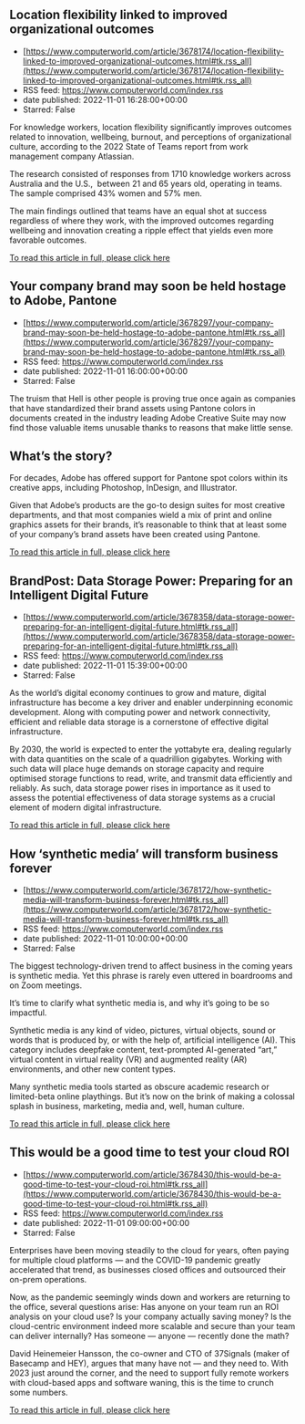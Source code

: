 ## Location flexibility linked to improved organizational outcomes
 - [https://www.computerworld.com/article/3678174/location-flexibility-linked-to-improved-organizational-outcomes.html#tk.rss_all](https://www.computerworld.com/article/3678174/location-flexibility-linked-to-improved-organizational-outcomes.html#tk.rss_all)
 - RSS feed: https://www.computerworld.com/index.rss
 - date published: 2022-11-01 16:28:00+00:00
 - Starred: False

<article>
	<section class="page">
<p>For knowledge workers, location flexibility significantly improves outcomes related to innovation, wellbeing, burnout, and perceptions of organizational culture, according to the 2022 State of Teams report from work management company Atlassian.</p><p>The research consisted of responses from 1710 knowledge workers across Australia and the U.S.,  between 21 and 65 years old, operating in teams. The sample comprised 43% women and 57% men.</p><p>The main findings outlined that teams have an equal shot at success regardless of where they work, with the improved outcomes regarding wellbeing and innovation creating a ripple effect that yields even more favorable outcomes.</p><p class="jumpTag"><a href="https://www.computerworld.com/article/3678174/location-flexibility-linked-to-improved-organizational-outcomes.html#jump">To read this article in full, please click here</a></p></section></article>

## Your company brand may soon be held hostage to Adobe, Pantone
 - [https://www.computerworld.com/article/3678297/your-company-brand-may-soon-be-held-hostage-to-adobe-pantone.html#tk.rss_all](https://www.computerworld.com/article/3678297/your-company-brand-may-soon-be-held-hostage-to-adobe-pantone.html#tk.rss_all)
 - RSS feed: https://www.computerworld.com/index.rss
 - date published: 2022-11-01 16:00:00+00:00
 - Starred: False

<article>
	<section class="page">
<p>The truism that Hell is other people is proving true once again as companies that have standardized their brand assets using Pantone colors in documents created in the industry leading Adobe Creative Suite may now find those valuable items unusable thanks to reasons that make little sense.</p><h2><strong>What’s the story?</strong></h2>
<p>For decades, Adobe has offered support for Pantone spot colors within its creative apps, including Photoshop, InDesign, and Illustrator.</p><p>Given that Adobe’s products are the go-to design suites for most creative departments, and that most companies wield a mix of print and online graphics assets for their brands, it’s reasonable to think that at least some of your company’s brand assets have been created using Pantone.</p><p class="jumpTag"><a href="https://www.computerworld.com/article/3678297/your-company-brand-may-soon-be-held-hostage-to-adobe-pantone.html#jump">To read this article in full, please click here</a></p></section></article>

## BrandPost: Data Storage Power: Preparing for an Intelligent Digital Future
 - [https://www.computerworld.com/article/3678358/data-storage-power-preparing-for-an-intelligent-digital-future.html#tk.rss_all](https://www.computerworld.com/article/3678358/data-storage-power-preparing-for-an-intelligent-digital-future.html#tk.rss_all)
 - RSS feed: https://www.computerworld.com/index.rss
 - date published: 2022-11-01 15:39:00+00:00
 - Starred: False

<article>
	<section class="page">
<p>As the world’s digital economy continues to grow and mature, digital infrastructure has become a key driver and enabler underpinning economic development. Along with computing power and network connectivity, efficient and reliable data storage is a cornerstone of effective digital infrastructure.</p><p>By 2030, the world is expected to enter the yottabyte era, dealing regularly with data quantities on the scale of a quadrillion gigabytes. Working with such data will place huge demands on storage capacity and require optimised storage functions to read, write, and transmit data efficiently and reliably. As such, data storage power rises in importance as it used to assess the potential effectiveness of data storage systems as a crucial element of modern digital infrastructure.  </p><p class="jumpTag"><a href="https://www.computerworld.com/article/3678358/data-storage-power-preparing-for-an-intelligent-digital-future.html#jump">To read this article in full, please click here</a></p></section></article>

## How ‘synthetic media’ will transform business forever
 - [https://www.computerworld.com/article/3678172/how-synthetic-media-will-transform-business-forever.html#tk.rss_all](https://www.computerworld.com/article/3678172/how-synthetic-media-will-transform-business-forever.html#tk.rss_all)
 - RSS feed: https://www.computerworld.com/index.rss
 - date published: 2022-11-01 10:00:00+00:00
 - Starred: False

<article>
	<section class="page">
<p>The biggest technology-driven trend to affect business in the coming years is synthetic media. Yet this phrase is rarely even uttered in boardrooms and on Zoom meetings.</p><p>It’s time to clarify what synthetic media is, and why it’s going to be so impactful.</p><p>Synthetic media is any kind of video, pictures, virtual objects, sound or words that is produced by, or with the help of, artificial intelligence (AI). This category includes deepfake content, text-prompted AI-generated “art,” virtual content in virtual reality (VR) and augmented reality (AR) environments, and other new content types.</p><p>Many synthetic media tools started as obscure academic research or limited-beta online playthings. But it’s now on the brink of making a colossal splash in business, marketing, media and, well, human culture.</p><p class="jumpTag"><a href="https://www.computerworld.com/article/3678172/how-synthetic-media-will-transform-business-forever.html#jump">To read this article in full, please click here</a></p></section></article>

## This would be a good time to test your cloud ROI
 - [https://www.computerworld.com/article/3678430/this-would-be-a-good-time-to-test-your-cloud-roi.html#tk.rss_all](https://www.computerworld.com/article/3678430/this-would-be-a-good-time-to-test-your-cloud-roi.html#tk.rss_all)
 - RSS feed: https://www.computerworld.com/index.rss
 - date published: 2022-11-01 09:00:00+00:00
 - Starred: False

<article>
	<section class="page">
<p>Enterprises have been moving steadily to the cloud for years, often paying for multiple cloud platforms — and the COVID-19 pandemic greatly accelerated that trend, as businesses closed offices and outsourced their on-prem operations. </p><p>Now, as the pandemic seemingly winds down and workers are returning to the office, several questions arise: Has anyone on your team run an ROI analysis on your cloud use? Is your company actually saving money? Is the cloud-centric environment indeed more scalable and secure than your team can deliver internally? Has someone — anyone — recently done the math? </p><p>David Heinemeier Hansson, the co-owner and CTO of 37Signals (maker of Basecamp and HEY), argues that many have not — and they need to. With 2023 just around the corner, and the need to support fully remote workers with cloud-based apps and software waning, this is the time to crunch some numbers. </p><p class="jumpTag"><a href="https://www.computerworld.com/article/3678430/this-would-be-a-good-time-to-test-your-cloud-roi.html#jump">To read this article in full, please click here</a></p></section></article>
